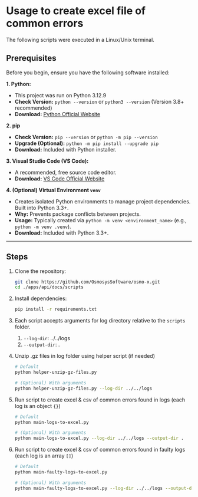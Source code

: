 # Usage to create excel file of common errors

The following scripts were executed in a Linux/Unix terminal.

## Prerequisites

Before you begin, ensure you have the following software installed:

**1. Python:**
- This project was run on Python 3.12.9
- **Check Version:** `python --version` or `python3 --version` (Version 3.8+ recommended)
- **Download:** [Python Official Website](https://www.python.org/downloads/)

**2. pip**
- **Check Version:** `pip --version` or `python -m pip --version`
- **Upgrade (Optional):** `python -m pip install --upgrade pip`
- **Download:** Included with Python installer.

**3. Visual Studio Code (VS Code):**
- A recommended, free source code editor.
- **Download:** [VS Code Official Website](https://code.visualstudio.com/download)

**4. (Optional) Virtual Environment `venv`**
- Creates isolated Python environments to manage project dependencies. Built into Python 3.3+.
- **Why:** Prevents package conflicts between projects.
- **Usage:** Typically created via `python -m venv <environment_name>` (e.g., `python -m venv .venv`).
- **Download:** Included with Python 3.3+.

---

## Steps

1. Clone the repository:

   ```bash
   git clone https://github.com/OsmosysSoftware/osmo-x.git
   cd ./apps/api/docs/scripts
   ```

2. Install dependencies:

   ```bash
   pip install -r requirements.txt
   ```
3. Each script accepts arguments for log directory relative to the `scripts` folder.
   1. `--log-dir`: ../../logs
   2. `--output-dir`: .

4. Unzip .gz files in log folder using helper script (if needed)

   ```bash
   # Default
   python helper-unzip-gz-files.py

   # (Optional) With arguments
   python helper-unzip-gz-files.py --log-dir ../../logs
   ```

5. Run script to create excel & csv of common errors found in logs (each log is an object `{}`)

   ```bash
   # Default
   python main-logs-to-excel.py

   # (Optional) With arguments
   python main-logs-to-excel.py --log-dir ../../logs --output-dir .
   ```

6. Run script to create excel & csv of common errors found in faulty logs (each log is an array `[]`)

   ```bash
   # Default
   python main-faulty-logs-to-excel.py

   # (Optional) With arguments
   python main-faulty-logs-to-excel.py --log-dir ../../logs --output-dir .
   ```